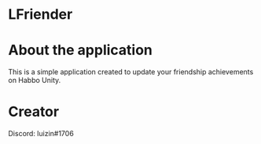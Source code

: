 # LFriender

# About the application
This is a simple application created to update your friendship achievements on Habbo Unity.

# Creator
Discord: luizin#1706
